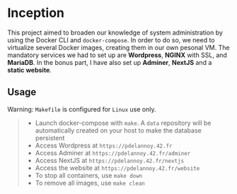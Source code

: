 # Inception

This project aimed to broaden our knowledge of system administration by using the Docker CLI and `docker-compose`. In order to do so, 
we need to virtualize several Docker images, creating them in our own pesonal VM. The mandatory services we had
to set up are **Wordpress**, **NGINX** with SSL, and **MariaDB**.
In the bonus part, I have also set up **Adminer**, **NextJS** and a **static website**.

## Usage

Warning: `Makefile` is configured for `Linux` use only.

> - Launch docker-compose with `make`. A `data` repository will be automatically created on your host to make the database persistent
> - Access Wordpress at `https://pdelannoy.42.fr`
> - Access Adminer at `https://pdelannoy.42.fr/adminer`
> - Access NextJS at `https://pdelannoy.42.fr/nextjs`
> - Access the website at `https://pdelannoy.42.fr/website`
> - To stop all containers, use `make down`
> - To remove all images, use `make clean`

<!--

Setting up the containers network...

![inception1]

All containers up and running...

![inception2]

Wordpress accessible through the web browser of your choice and ready to use!

![inception3]

-->
